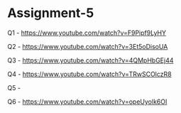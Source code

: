 # Assignment-5
Q1 - https://www.youtube.com/watch?v=F9Pipf9LyHY


Q2 - https://www.youtube.com/watch?v=3Et5oDisoUA


Q3 - https://www.youtube.com/watch?v=4QMpHbGEj44


Q4 - https://www.youtube.com/watch?v=TRwSCOlczR8


Q5 - 


Q6 - https://www.youtube.com/watch?v=opeUyolk6OI
